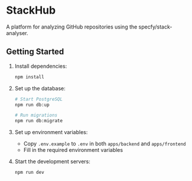 # StackHub

A platform for analyzing GitHub repositories using the specfy/stack-analyser.

## Getting Started

1. Install dependencies:

   ```bash
   npm install
   ```

2. Set up the database:

   ```bash
   # Start PostgreSQL
   npm run db:up

   # Run migrations
   npm run db:migrate
   ```

3. Set up environment variables:
   - Copy `.env.example` to `.env` in both `apps/backend` and `apps/frontend`
   - Fill in the required environment variables

4. Start the development servers:

   ```bash
   npm run dev
   ```
